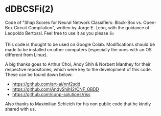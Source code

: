# dDBCSFi(2)
Code of "Shap Scores for Neural Network Classifiers: Black-Box vs. Open-Box Circuit Compilation", written by Jorge E. León, with the guidance of Leopoldo Bertossi. Feel free to use it as you please 👍

This code is thought to be used on Google Colab. Modifications should be made to be installed on other computers (especially the ones with an OS different from Linux).

A big thanks goes to Arthur Choi, Andy Shih & Norbert Manthey for their respective repositories, which were key to the development of this code. These can be found down below:

- https://github.com/art-ai/nnf2sdd
- https://github.com/AndyShih12/CNF_OBDD
- https://github.com/conp-solutions/riss

Also thanks to Maximilian Schleich for his non public code that he kindly shared with us.
